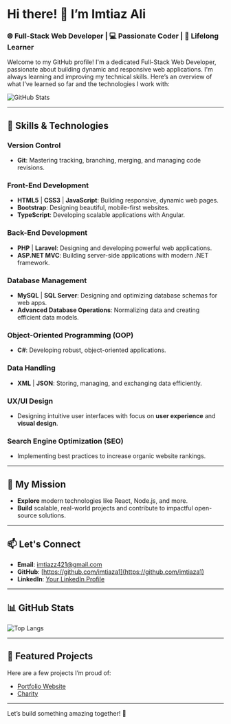 # Hi there! 👋 I’m Imtiaz Ali

### 🌐 Full-Stack Web Developer | 💻 Passionate Coder | 🚀 Lifelong Learner  

Welcome to my GitHub profile! I'm a dedicated Full-Stack Web Developer, passionate about building dynamic and responsive web applications. I'm always learning and improving my technical skills. Here’s an overview of what I’ve learned so far and the technologies I work with:

![GitHub Stats](https://github-readme-stats.vercel.app/api?username=imtiaza1&show_icons=true&hide_title=true&count_private=true&hide=prs&theme=radical)

---

## 🚀 Skills & Technologies

### Version Control  
- **Git**: Mastering tracking, branching, merging, and managing code revisions.

### Front-End Development  
- **HTML5** | **CSS3** | **JavaScript**: Building responsive, dynamic web pages.
- **Bootstrap**: Designing beautiful, mobile-first websites.
- **TypeScript**: Developing scalable applications with Angular.

### Back-End Development  
- **PHP** | **Laravel**: Designing and developing powerful web applications.
- **ASP.NET MVC**: Building server-side applications with modern .NET framework.

### Database Management  
- **MySQL** | **SQL Server**: Designing and optimizing database schemas for web apps.
- **Advanced Database Operations**: Normalizing data and creating efficient data models.

### Object-Oriented Programming (OOP)  
- **C#**: Developing robust, object-oriented applications.

### Data Handling  
- **XML** | **JSON**: Storing, managing, and exchanging data efficiently.

### UX/UI Design  
- Designing intuitive user interfaces with focus on **user experience** and **visual design**.

### Search Engine Optimization (SEO)  
- Implementing best practices to increase organic website rankings.

---

## 🎯 My Mission  
- **Explore** modern technologies like React, Node.js, and more.  
- **Build** scalable, real-world projects and contribute to impactful open-source solutions.  

---

## 📫 Let's Connect  
- **Email**: [imtiazz421@gmail.com](mailto:imtiazz421@gmail.com)  
- **GitHub**: [https://github.com/imtiaza1](https://github.com/imtiaza1)  
- **LinkedIn**: [Your LinkedIn Profile](https://www.linkedin.com/in/imtiaz-ali-07b80a295/)

---

## 📊 GitHub Stats  

![Top Langs](https://github-readme-stats.vercel.app/api/top-langs/?username=imtiaza1&layout=compact&theme=radical)

---

## 💼 Featured Projects

Here are a few projects I’m proud of:

- [Portfolio Website](https://portfolioimt.netlify.app/)  
- [Charity](https://kind-heart-charity.netlify.app/)  


---

Let’s build something amazing together! 🌟  

